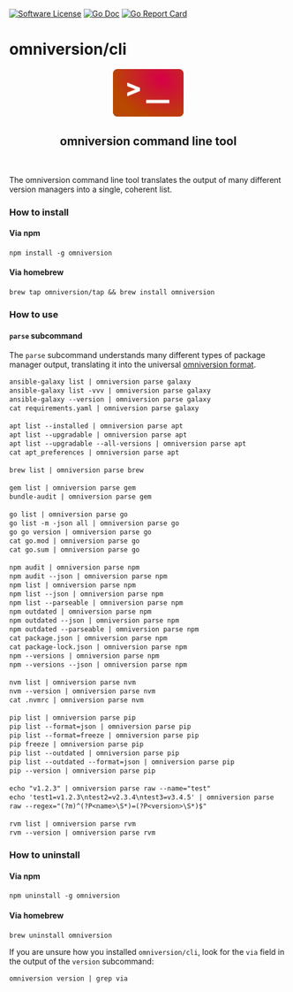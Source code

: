 [![Software License](https://img.shields.io/badge/license-AGPL--3.0-green.svg?style=for-the-badge)](https://github.com/omniversion/omniversion/LICENSE)
[![Go Doc](https://img.shields.io/badge/godoc-reference-blue.svg?style=for-the-badge)](http://godoc.org/github.com/omniversion/omniversion/cli)
[![Go Report Card](https://goreportcard.com/badge/github.com/omniversion/omniversion/cli?style=for-the-badge)](https://goreportcard.com/report/github.com/omniversion/omniversion/cli)

# omniversion/cli

<!--suppress HtmlDeprecatedAttribute -->
<div align="center">
    <img src="../docs/assets/omniversion_cli.png" width="128" height="86" alt="omniversion logo" />
    <h2 align="center">omniversion command line tool</h2>
    <br />
</div>

The omniversion command line tool translates the output of many different version managers into a single, coherent list.

### How to install

#### Via npm
```shell
npm install -g omniversion
```

#### Via homebrew
```shell
brew tap omniversion/tap && brew install omniversion
```

### How to use

#### `parse` subcommand

The `parse` subcommand understands many different types of package manager output, translating it into the universal [omniversion format](../docs/MODELS.md).
```shell
ansible-galaxy list | omniversion parse galaxy
ansible-galaxy list -vvv | omniversion parse galaxy
ansible-galaxy --version | omniversion parse galaxy
cat requirements.yaml | omniversion parse galaxy

apt list --installed | omniversion parse apt
apt list --upgradable | omniversion parse apt
apt list --upgradable --all-versions | omniversion parse apt
cat apt_preferences | omniversion parse apt

brew list | omniversion parse brew

gem list | omniversion parse gem
bundle-audit | omniversion parse gem

go list | omniversion parse go
go list -m -json all | omniversion parse go
go go version | omniversion parse go
cat go.mod | omniversion parse go
cat go.sum | omniversion parse go

npm audit | omniversion parse npm
npm audit --json | omniversion parse npm
npm list | omniversion parse npm
npm list --json | omniversion parse npm
npm list --parseable | omniversion parse npm
npm outdated | omniversion parse npm
npm outdated --json | omniversion parse npm
npm outdated --parseable | omniversion parse npm
cat package.json | omniversion parse npm
cat package-lock.json | omniversion parse npm
npm --versions | omniversion parse npm
npm --versions --json | omniversion parse npm

nvm list | omniversion parse nvm
nvm --version | omniversion parse nvm
cat .nvmrc | omniversion parse nvm

pip list | omniversion parse pip
pip list --format=json | omniversion parse pip
pip list --format=freeze | omniversion parse pip
pip freeze | omniversion parse pip
pip list --outdated | omniversion parse pip
pip list --outdated --format=json | omniversion parse pip
pip --version | omniversion parse pip

echo "v1.2.3" | omniversion parse raw --name="test"
echo 'test1=v1.2.3\ntest2=v2.3.4\ntest3=v3.4.5' | omniversion parse raw --regex="(?m)^(?P<name>\S*)=(?P<version>\S*)$"

rvm list | omniversion parse rvm
rvm --version | omniversion parse rvm
```

### How to uninstall

#### Via npm
```shell
npm uninstall -g omniversion
```

#### Via homebrew
```shell
brew uninstall omniversion
```

If you are unsure how you installed `omniversion/cli`, look for the `via` field in the output of the `version` subcommand:
```shell
omniversion version | grep via
```